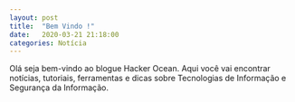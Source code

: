 ```yaml
---
layout: post
title:  "Bem Vindo !"
date:   2020-03-21 21:18:00
categories: Notícia
---
```


Olá seja bem-vindo ao blogue Hacker Ocean.
Aqui você vai encontrar notícias, tutoriais, ferramentas e dicas sobre Tecnologias de Informação e Segurança da Informação. 


[jekyll-gh]: https://github.com/mojombo/jekyll
[jekyll]:    http://jekyllrb.com
